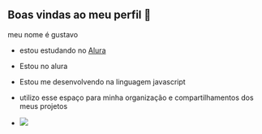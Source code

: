## Boas vindas ao meu perfil 🤰

meu nome é gustavo 
- estou estudando no [Alura](https://www.alura.com.br)
- Estou no alura
- Estou me desenvolvendo na linguagem javascript
- utilizo esse espaço para minha organização e compartilhamentos dos meus projetos

- ![](https://media1.tenor.com/m/7mb3PnBXaEsAAAAd/cj-explosion.gif)
